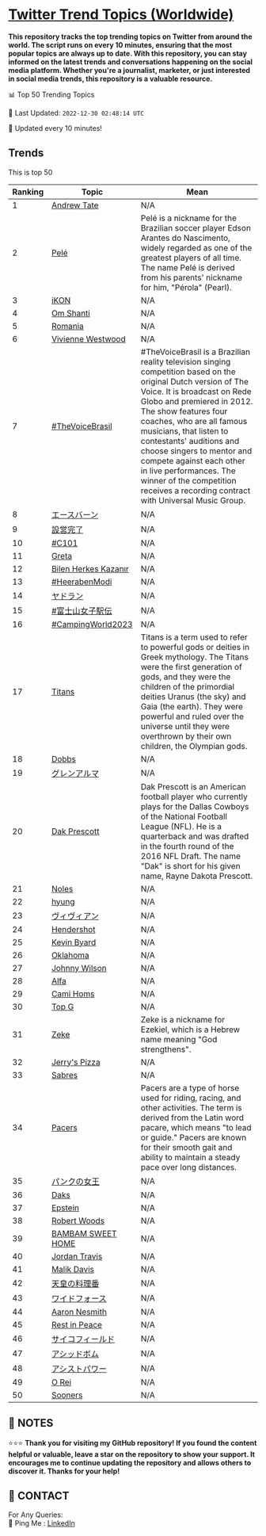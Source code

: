[Twitter Trend Topics (Worldwide)](https://github.com/ErcinDedeoglu/Twitter-Trend-Topics)
==========

**This repository tracks the top trending topics on Twitter from around the world. 
The script runs on every 10 minutes, ensuring that the most popular topics are always up to date. 
With this repository, you can stay informed on the latest trends and conversations happening on the social media platform. 
Whether you're a journalist, marketer, or just interested in social media trends, this repository is a valuable resource.**


📊 Top 50 Trending Topics

📆 Last Updated: `2022-12-30 02:48:14 UTC`

🔧 Updated every 10 minutes!


## Trends

This is top 50

| Ranking | Topic | Mean |
| ------- | ------------ | ------------ |
| 1 | [Andrew Tate](http://twitter.com/search?q=Andrew+Tate) | N/A |
| 2 | [Pelé](http://twitter.com/search?q=Pel%c3%a9) | Pelé is a nickname for the Brazilian soccer player Edson Arantes do Nascimento, widely regarded as one of the greatest players of all time. The name Pelé is derived from his parents' nickname for him, "Pérola" (Pearl). |
| 3 | [iKON](http://twitter.com/search?q=iKON) | N/A |
| 4 | [Om Shanti](http://twitter.com/search?q=Om+Shanti) | N/A |
| 5 | [Romania](http://twitter.com/search?q=Romania) | N/A |
| 6 | [Vivienne Westwood](http://twitter.com/search?q=Vivienne+Westwood) | N/A |
| 7 | [#TheVoiceBrasil](http://twitter.com/search?q=%23TheVoiceBrasil) | #TheVoiceBrasil is a Brazilian reality television singing competition based on the original Dutch version of The Voice. It is broadcast on Rede Globo and premiered in 2012. The show features four coaches, who are all famous musicians, that listen to contestants' auditions and choose singers to mentor and compete against each other in live performances. The winner of the competition receives a recording contract with Universal Music Group. |
| 8 | [エースバーン](http://twitter.com/search?q=%e3%82%a8%e3%83%bc%e3%82%b9%e3%83%90%e3%83%bc%e3%83%b3) | N/A |
| 9 | [設営完了](http://twitter.com/search?q=%e8%a8%ad%e5%96%b6%e5%ae%8c%e4%ba%86) | N/A |
| 10 | [#C101](http://twitter.com/search?q=%23C101) | N/A |
| 11 | [Greta](http://twitter.com/search?q=Greta) | N/A |
| 12 | [Bilen Herkes Kazanır](http://twitter.com/search?q=Bilen+Herkes+Kazan%c4%b1r) | N/A |
| 13 | [#HeerabenModi](http://twitter.com/search?q=%23HeerabenModi) | N/A |
| 14 | [ヤドラン](http://twitter.com/search?q=%e3%83%a4%e3%83%89%e3%83%a9%e3%83%b3) | N/A |
| 15 | [#富士山女子駅伝](http://twitter.com/search?q=%23%e5%af%8c%e5%a3%ab%e5%b1%b1%e5%a5%b3%e5%ad%90%e9%a7%85%e4%bc%9d) | N/A |
| 16 | [#CampingWorld2023](http://twitter.com/search?q=%23CampingWorld2023) | N/A |
| 17 | [Titans](http://twitter.com/search?q=Titans) | Titans is a term used to refer to powerful gods or deities in Greek mythology. The Titans were the first generation of gods, and they were the children of the primordial deities Uranus (the sky) and Gaia (the earth). They were powerful and ruled over the universe until they were overthrown by their own children, the Olympian gods. |
| 18 | [Dobbs](http://twitter.com/search?q=Dobbs) | N/A |
| 19 | [グレンアルマ](http://twitter.com/search?q=%e3%82%b0%e3%83%ac%e3%83%b3%e3%82%a2%e3%83%ab%e3%83%9e) | N/A |
| 20 | [Dak Prescott](http://twitter.com/search?q=Dak+Prescott) | Dak Prescott is an American football player who currently plays for the Dallas Cowboys of the National Football League (NFL). He is a quarterback and was drafted in the fourth round of the 2016 NFL Draft. The name "Dak" is short for his given name, Rayne Dakota Prescott. |
| 21 | [Noles](http://twitter.com/search?q=Noles) | N/A |
| 22 | [hyung](http://twitter.com/search?q=hyung) | N/A |
| 23 | [ヴィヴィアン](http://twitter.com/search?q=%e3%83%b4%e3%82%a3%e3%83%b4%e3%82%a3%e3%82%a2%e3%83%b3) | N/A |
| 24 | [Hendershot](http://twitter.com/search?q=Hendershot) | N/A |
| 25 | [Kevin Byard](http://twitter.com/search?q=Kevin+Byard) | N/A |
| 26 | [Oklahoma](http://twitter.com/search?q=Oklahoma) | N/A |
| 27 | [Johnny Wilson](http://twitter.com/search?q=Johnny+Wilson) | N/A |
| 28 | [Alfa](http://twitter.com/search?q=Alfa) | N/A |
| 29 | [Cami Homs](http://twitter.com/search?q=Cami+Homs) | N/A |
| 30 | [Top G](http://twitter.com/search?q=Top+G) | N/A |
| 31 | [Zeke](http://twitter.com/search?q=Zeke) | Zeke is a nickname for Ezekiel, which is a Hebrew name meaning "God strengthens". |
| 32 | [Jerry's Pizza](http://twitter.com/search?q=Jerry%27s+Pizza) | N/A |
| 33 | [Sabres](http://twitter.com/search?q=Sabres) | N/A |
| 34 | [Pacers](http://twitter.com/search?q=Pacers) | Pacers are a type of horse used for riding, racing, and other activities. The term is derived from the Latin word pacare, which means "to lead or guide." Pacers are known for their smooth gait and ability to maintain a steady pace over long distances. |
| 35 | [パンクの女王](http://twitter.com/search?q=%e3%83%91%e3%83%b3%e3%82%af%e3%81%ae%e5%a5%b3%e7%8e%8b) | N/A |
| 36 | [Daks](http://twitter.com/search?q=Daks) | N/A |
| 37 | [Epstein](http://twitter.com/search?q=Epstein) | N/A |
| 38 | [Robert Woods](http://twitter.com/search?q=Robert+Woods) | N/A |
| 39 | [BAMBAM SWEET HOME](http://twitter.com/search?q=BAMBAM+SWEET+HOME) | N/A |
| 40 | [Jordan Travis](http://twitter.com/search?q=Jordan+Travis) | N/A |
| 41 | [Malik Davis](http://twitter.com/search?q=Malik+Davis) | N/A |
| 42 | [天皇の料理番](http://twitter.com/search?q=%e5%a4%a9%e7%9a%87%e3%81%ae%e6%96%99%e7%90%86%e7%95%aa) | N/A |
| 43 | [ワイドフォース](http://twitter.com/search?q=%e3%83%af%e3%82%a4%e3%83%89%e3%83%95%e3%82%a9%e3%83%bc%e3%82%b9) | N/A |
| 44 | [Aaron Nesmith](http://twitter.com/search?q=Aaron+Nesmith) | N/A |
| 45 | [Rest in Peace](http://twitter.com/search?q=Rest+in+Peace) | N/A |
| 46 | [サイコフィールド](http://twitter.com/search?q=%e3%82%b5%e3%82%a4%e3%82%b3%e3%83%95%e3%82%a3%e3%83%bc%e3%83%ab%e3%83%89) | N/A |
| 47 | [アシッドボム](http://twitter.com/search?q=%e3%82%a2%e3%82%b7%e3%83%83%e3%83%89%e3%83%9c%e3%83%a0) | N/A |
| 48 | [アシストパワー](http://twitter.com/search?q=%e3%82%a2%e3%82%b7%e3%82%b9%e3%83%88%e3%83%91%e3%83%af%e3%83%bc) | N/A |
| 49 | [O Rei](http://twitter.com/search?q=O+Rei) | N/A |
| 50 | [Sooners](http://twitter.com/search?q=Sooners) | N/A |




## 📝 NOTES

⭐⭐⭐ **Thank you for visiting my GitHub repository! If you found the content helpful or valuable, leave a star on the repository to show your support. It encourages me to continue updating the repository and allows others to discover it. Thanks for your help!**

## 📨 CONTACT

 For Any Queries:  
            🏓 Ping Me : [LinkedIn](https://www.linkedin.com/in/ercindedeoglu/)